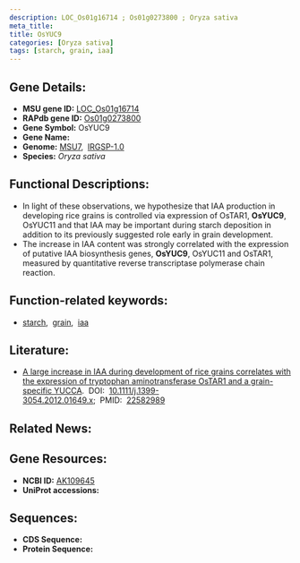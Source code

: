 ```yaml
---
description: LOC_Os01g16714 ; Os01g0273800 ; Oryza sativa
meta_title:
title: OsYUC9
categories: [Oryza sativa]
tags: [starch, grain, iaa]
---
```


## Gene Details:
- **MSU gene ID:** [LOC_Os01g16714](http://rice.uga.edu/cgi-bin/ORF_infopage.cgi?orf=LOC_Os01g16714)  
- **RAPdb gene ID:** [Os01g0273800](https://rapdb.dna.affrc.go.jp/locus/?name=Os01g0273800)  
- **Gene Symbol:** OsYUC9
- **Gene Name:**
- **Genome:**  [MSU7](http://rice.uga.edu/),&nbsp;&nbsp;[IRGSP-1.0](https://rapdb.dna.affrc.go.jp/download/irgsp1.html)
- **Species:** *Oryza sativa*

## Functional Descriptions:
   - In light of these observations, we hypothesize that IAA production in developing rice grains is controlled via expression of OsTAR1, **OsYUC9**, OsYUC11 and that IAA may be important during starch deposition in addition to its previously suggested role early in grain development.
   - The increase in IAA content was strongly correlated with the expression of putative IAA biosynthesis genes, **OsYUC9**, OsYUC11 and OsTAR1, measured by quantitative reverse transcriptase polymerase chain reaction.

## Function-related keywords:
   - [starch](/tags/starch/),&nbsp;&nbsp;[grain](/tags/grain/),&nbsp;&nbsp;[iaa](/tags/iaa/)

## Literature:
   - [A large increase in IAA during development of rice grains correlates with the expression of tryptophan aminotransferase OsTAR1 and a grain-specific YUCCA](https://www.doi.org/10.1111/j.1399-3054.2012.01649.x).&nbsp;&nbsp;DOI:&nbsp;&nbsp;[10.1111/j.1399-3054.2012.01649.x](https://www.doi.org/10.1111/j.1399-3054.2012.01649.x);&nbsp;&nbsp;PMID:&nbsp;&nbsp;[22582989](https://pubmed.ncbi.nlm.nih.gov/22582989/)

## Related News:

## Gene Resources:
- **NCBI ID:**  [AK109645](http://www.ncbi.nlm.nih.gov/nuccore/AK109645)
- **UniProt accessions:** [](https://www.uniprot.org/uniprotkb//entry)

## Sequences:
- **CDS Sequence:**
- **Protein Sequence:**
